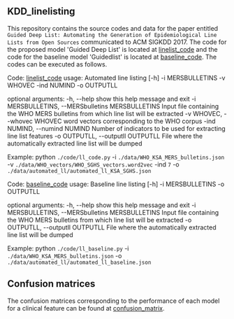 ## KDD_linelisting
This repository contains the source codes and data for the paper
entitled ``Guided Deep List: Automating the Generation of Epidemiological Line
Lists from Open Sources`` communicated to ACM SIGKDD 2017. The code for the proposed 
model 'Guided Deep List' is located at [linelist_code](./code/ll_code.py) and the code 
for the baseline model 'Guidedlist' is located at [baseline_code](./code/ll_baseline.py). 
The codes can be executed as follows.

Code: [linelist_code](./code/ll_code.py)
usage: Automated line listing [-h] -i MERSBULLETINS -v WHOVEC -ind NUMIND -o
                              OUTPUTLL

optional arguments:
  -h, --help            show this help message and exit
  -i MERSBULLETINS, --MERSbulletins MERSBULLETINS
                        Input file containing the WHO MERS bulletins from
                        which line list will be extracted
  -v WHOVEC, --whovec WHOVEC
                        word vectors corresponding to the WHO corpus
  -ind NUMIND, --numind NUMIND
                        Number of indicators to be used for extracting line
                        list features
  -o OUTPUTLL, --outputll OUTPUTLL
                        File where the automatically extracted line list will
                        be dumped

Example: python ``./code/ll_code.py`` -i ``./data/WHO_KSA_MERS_bulletins.json`` -v
``./data/WHO_vectors/WHO_SGHS_vectors.word2vec`` -ind ``7`` -o
``./data/automated_ll/automated_ll_KSA_SGHS.json``

Code: [baseline_code](./code/ll_baseline.py)
usage: Baseline line listing [-h] -i MERSBULLETINS -o OUTPUTLL

optional arguments:
  -h, --help            show this help message and exit
  -i MERSBULLETINS, --MERSbulletins MERSBULLETINS
                        Input file containing the WHO MERS bulletins from
                        which line list will be extracted
  -o OUTPUTLL, --outputll OUTPUTLL
                        File where the automatically extracted line list will
                        be dumped

Example: python ``./code/ll_baseline.py`` -i
``./data/WHO_KSA_MERS_bulletins.json`` -o
``./data/automated_ll/automated_ll_baseline.json``


## Confusion matrices 

The confusion matrices corresponding to the performance of each model for a
clinical feature can be found at [confusion_matrix](./data/confusion_matrix/).


